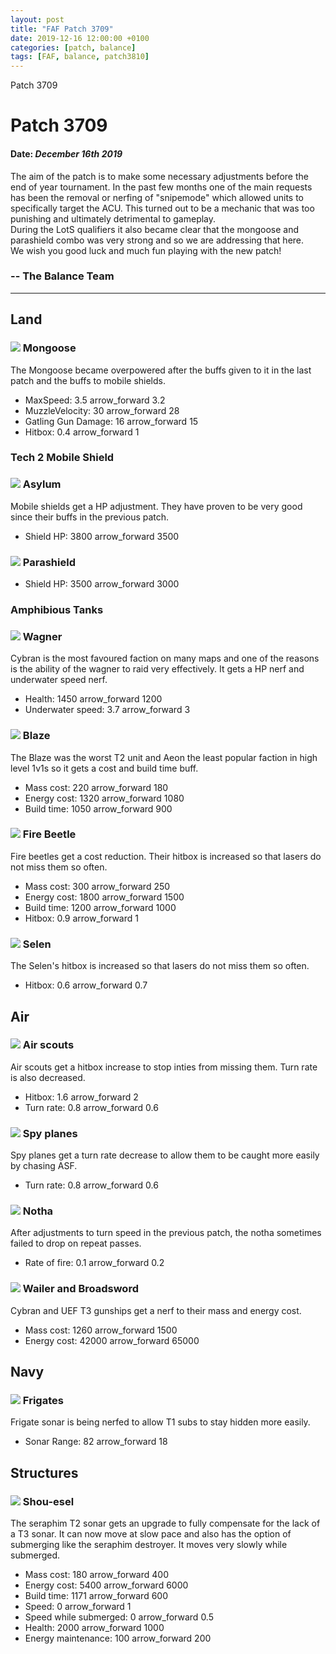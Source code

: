 ```yaml
---
layout: post
title: "FAF Patch 3709"
date: 2019-12-16 12:00:00 +0100
categories: [patch, balance]
tags: [FAF, balance, patch3810]
---
```


Patch 3709

# Patch 3709

#### Date: _December 16th 2019_

The aim of the patch is to make some necessary adjustments before the end of year tournament. In the past few months one of the main requests has been the removal or nerfing of "snipemode" which allowed units to specifically target the ACU. This turned out to be a mechanic that was too punishing and ultimately detrimental to gameplay.  
During the LotS qualifiers it also became clear that the mongoose and parashield combo was very strong and so we are addressing that here.  
We wish you good luck and much fun playing with the new patch!

### \-- The Balance Team

---

## Land

### ![](/assets/images/units/uef/land/T2RangeBot.png) Mongoose

The Mongoose became overpowered after the buffs given to it in the last patch and the buffs to mobile shields.

- MaxSpeed: 3.5 <span class="material-symbols-outlined">
  arrow_forward
  </span> 3.2
- MuzzleVelocity: 30 <span class="material-symbols-outlined">
  arrow_forward
  </span> 28
- Gatling Gun Damage: 16 <span class="material-symbols-outlined">
  arrow_forward
  </span> 15
- Hitbox: 0.4 <span class="material-symbols-outlined">
  arrow_forward
  </span> 1

### Tech 2 Mobile Shield

### ![](/assets/images/units/aeon/land/T2MobileShiled.png) Asylum

Mobile shields get a HP adjustment. They have proven to be very good since their buffs in the previous patch.

- Shield HP: 3800 <span class="material-symbols-outlined">
  arrow_forward
  </span> 3500

### ![](/assets/images/units/uef/land/T2MobileShield.png) Parashield

- Shield HP: 3500 <span class="material-symbols-outlined">
  arrow_forward
  </span> 3000

### Amphibious Tanks

### ![](/assets/images/units/cybran/land/T2HoverTank.png) Wagner

Cybran is the most favoured faction on many maps and one of the reasons is the ability of the wagner to raid very effectively. It gets a HP nerf and underwater speed nerf.

- Health: 1450 <span class="material-symbols-outlined">
  arrow_forward
  </span> 1200
- Underwater speed: 3.7 <span class="material-symbols-outlined">
  arrow_forward
  </span> 3

### ![](/assets/images/units/aeon/land/T2HoverTank.png) Blaze

The Blaze was the worst T2 unit and Aeon the least popular faction in high level 1v1s so it gets a cost and build time buff.

- Mass cost: 220 <span class="material-symbols-outlined">
  arrow_forward
  </span> 180
- Energy cost: 1320 <span class="material-symbols-outlined">
  arrow_forward
  </span> 1080
- Build time: 1050 <span class="material-symbols-outlined">
  arrow_forward
  </span> 900

### ![](/assets/images/units/cybran/land/T2MobileBomb.png) Fire Beetle

Fire beetles get a cost reduction. Their hitbox is increased so that lasers do not miss them so often.

- Mass cost: 300 <span class="material-symbols-outlined">
  arrow_forward
  </span> 250
- Energy cost: 1800 <span class="material-symbols-outlined">
  arrow_forward
  </span> 1500
- Build time: 1200 <span class="material-symbols-outlined">
  arrow_forward
  </span> 1000
- Hitbox: 0.9 <span class="material-symbols-outlined">
  arrow_forward
  </span> 1

### ![](/assets/images/units/sera/land/T1Scout.png) Selen

The Selen's hitbox is increased so that lasers do not miss them so often.

- Hitbox: 0.6 <span class="material-symbols-outlined">
  arrow_forward
  </span> 0.7

## Air

### ![](/assets/images/units/cybran/air/T1AirScout.png) Air scouts

Air scouts get a hitbox increase to stop inties from missing them. Turn rate is also decreased.

- Hitbox: 1.6 <span class="material-symbols-outlined">
  arrow_forward
  </span> 2
- Turn rate: 0.8 <span class="material-symbols-outlined">
  arrow_forward
  </span> 0.6

### ![](/assets/images/units/aeon/air/T3Airscout.png) Spy planes

Spy planes get a turn rate decrease to allow them to be caught more easily by chasing ASF.

- Turn rate: 0.8 <span class="material-symbols-outlined">
  arrow_forward
  </span> 0.6

### ![](/assets/images/units/sera/air/T2FighterBomber.png) Notha

After adjustments to turn speed in the previous patch, the notha sometimes failed to drop on repeat passes.

- Rate of fire: 0.1 <span class="material-symbols-outlined">
  arrow_forward
  </span> 0.2

### ![](/assets/images/units/cybran/air/T3Gunship.png) Wailer and Broadsword

Cybran and UEF T3 gunships get a nerf to their mass and energy cost.

- Mass cost: 1260 <span class="material-symbols-outlined">
  arrow_forward
  </span> 1500
- Energy cost: 42000 <span class="material-symbols-outlined">
  arrow_forward
  </span> 65000

## Navy

### ![](/assets/images/units/cybran/naval/T1Frigate.png) Frigates

Frigate sonar is being nerfed to allow T1 subs to stay hidden more easily.

- Sonar Range: 82 <span class="material-symbols-outlined">
  arrow_forward
  </span> 18

## Structures

### ![](/assets/images/units/sera/structure/T2Sonar.png) Shou-esel

The seraphim T2 sonar gets an upgrade to fully compensate for the lack of a T3 sonar. It can now move at slow pace and also has the option of submerging like the seraphim destroyer. It moves very slowly while submerged.

- Mass cost: 180 <span class="material-symbols-outlined">
  arrow_forward
  </span> 400
- Energy cost: 5400 <span class="material-symbols-outlined">
  arrow_forward
  </span> 6000
- Build time: 1171 <span class="material-symbols-outlined">
  arrow_forward
  </span> 600
- Speed: 0 <span class="material-symbols-outlined">
  arrow_forward
  </span> 1
- Speed while submerged: 0 <span class="material-symbols-outlined">
  arrow_forward
  </span> 0.5
- Health: 2000 <span class="material-symbols-outlined">
  arrow_forward
  </span> 1000
- Energy maintenance: 100 <span class="material-symbols-outlined">
  arrow_forward
  </span> 200
